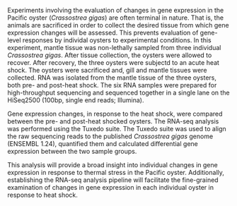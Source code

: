 Experiments involving the evaluation of changes in gene expression in the Pacific oyster (<em>Crassostrea gigas</em>)
are often terminal in nature. That is, the animals are sacrificed in order to collect the desired tissue
from which gene expression changes will be assessed. This prevents evaluation of gene-level 
responses by individal oysters to experimental conditions. In this experiment, mantle tissue was non-lethally sampled from three individual <em>Crassostrea gigas</em>. After tissue
collection, the oysters were allowed to recover. After recovery, the three oysters were subjectd to an acute heat shock.
The oysters were sacrificed and, gill and mantle tissues were collected. RNA was isolated from the mantle tissue of the
three oysters, both pre- and post-heat shock. The six RNA samples were prepared for high-throughput sequencing 
and sequenced together in a single lane on the HiSeq2500 (100bp, single end reads; Illumina).

Gene expression changes, in response to the heat shock, were compared between the pre- and post-heat shocked oysters.
The RNA-seq analysis was performed using the Tuxedo suite. The Tuxedo suite was used to align the raw sequencing reads to the published
<em>Crassostrea gigas</em> genome (ENSEMBL 1.24), quantified them and calculated differential gene expression between the two sample
groups.

This analysis will provide a broad insight into individual changes in gene expression in response to thermal stress in 
the Pacific oyster. Additionally, establishing the RNA-seq analysis pipeline will facilitate the fine-grained examination of
changes in gene expression in each individual oyster in response to heat shock.
